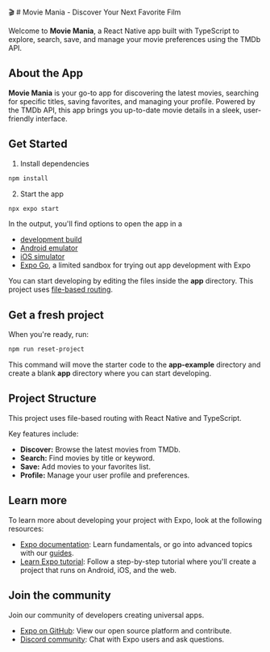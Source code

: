 
🎬 # Movie Mania - Discover Your Next Favorite Film

Welcome to **Movie Mania**, a React Native app built with TypeScript to explore, search, save, and manage your movie preferences using the TMDb API.

## About the App

**Movie Mania** is your go-to app for discovering the latest movies, searching for specific titles, saving favorites, and managing your profile. Powered by the TMDb API, this app brings you up-to-date movie details in a sleek, user-friendly interface.

## Get Started

1. Install dependencies
```bash
npm install
```

2. Start the app
```bash
npx expo start
```

In the output, you'll find options to open the app in a

- [development build](https://docs.expo.dev/develop/development-builds/introduction/)
- [Android emulator](https://docs.expo.dev/workflow/android-studio-emulator/)
- [iOS simulator](https://docs.expo.dev/workflow/ios-simulator/)
- [Expo Go](https://expo.dev/go), a limited sandbox for trying out app development with Expo

You can start developing by editing the files inside the **app** directory. This project uses [file-based routing](https://docs.expo.dev/router/introduction).

## Get a fresh project

When you're ready, run:

```bash
npm run reset-project
```

This command will move the starter code to the **app-example** directory and create a blank **app** directory where you can start developing.

## Project Structure

This project uses file-based routing with React Native and TypeScript.

Key features include:
- **Discover:** Browse the latest movies from TMDb.
- **Search:** Find movies by title or keyword.
- **Save:** Add movies to your favorites list.
- **Profile:** Manage your user profile and preferences.

## Learn more

To learn more about developing your project with Expo, look at the following resources:

- [Expo documentation](https://docs.expo.dev/): Learn fundamentals, or go into advanced topics with our [guides](https://docs.expo.dev/guides).
- [Learn Expo tutorial](https://docs.expo.dev/tutorial/introduction/): Follow a step-by-step tutorial where you'll create a project that runs on Android, iOS, and the web.

## Join the community

Join our community of developers creating universal apps.

- [Expo on GitHub](https://github.com/expo/expo): View our open source platform and contribute.
- [Discord community](https://chat.expo.dev): Chat with Expo users and ask questions.
